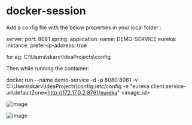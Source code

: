 # docker-session

Add a config file with the below properties in your local folder :

server:
  port: 8081
spring:
  application:
    name: DEMO-SERVICE
eureka:
  instance:
    prefer-ip-address: true

for eg: C:\Users\skarv\IdeaProjects\config

Then while running the container:

 docker run --name demo-service -d -p 8080:8081 -v C:\Users\skarv\IdeaProjects\config:/etc/config -e "eureka.client.service-url.defaultZone=http://172.17.0.2:8761/eureka" <image_id>
 
 
 ![image](https://user-images.githubusercontent.com/73943222/190118564-ae1e2c0b-7bd7-462c-873f-5c9488ebb210.png)

![image](https://user-images.githubusercontent.com/73943222/190118630-07c2437a-8782-42d3-be14-ae549270f856.png)


